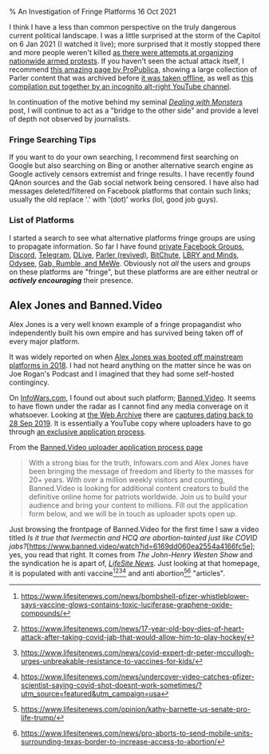 % An Investigation of Fringe Platforms
16 Oct 2021

I think I have a less than common perspective on the truly dangerous current political landscape. I was a little surprised at the storm of the Capitol on 6 Jan 2021 (I watched it live); more surprised that it mostly stopped there and more people weren't killed [as there were attempts at organizing nationwide armed protests](https://www.cnn.com/2021/01/11/politics/fbi-bulletin-armed-protests-state-us-capitol/index.html).
If you haven't seen the actual attack itself, I recommend [this amazing page by ProPublica](https://projects.propublica.org/parler-capitol-videos/), showing a large collection of Parler content that was archived before [it was taken offline](https://www.cnbc.com/2021/01/11/parler-drops-offline-after-amazon-withdraws-support.html), as well as [this compilation put together by an incognito alt-right YouTube channel](https://www.youtube.com/watch?v=gwiVr2xkUEw).

In continuation of the motive behind my seminal [*Dealing with Monsters*](dealing-with-monsters.html) post, I will continue to act as a "bridge to the other side" and provide a level of depth not observed by journalists.


### Fringe Searching Tips

If you want to do your own searching, I recommend first searching on Google but also searching on Bing or another alternative search engine as Google actively censors extremist and fringe results. I have recently found QAnon sources and the Gab social network being censored. I have also had messages deleted/filtered on Facebook platforms that contain such links; usually the old replace '.' with '(dot)' works (lol, good job guys).


### List of Platforms

I started a search to see what alternative platforms fringe groups are using to propagate information. So far I have found 
[private Facebook Groups](https://www.nytimes.com/2018/09/03/technology/facebook-private-groups-alex-jones.html), 
[Discord](https://www.npr.org/2021/04/05/983855753/group-chat-app-discord-says-it-banned-more-than-2-000-extremist-communities), 
[Telegram](https://www.vox.com/recode/22238755/telegram-messaging-social-media-extremists), [DLive](https://www.nytimes.com/2021/01/08/technology/dlive-capitol-mob.html), 
[Parler (revived)](https://parler.com/main.php), 
[BitChute](https://arxiv.org/pdf/2004.01984.pdf), 
[LBRY and Minds](https://www.nytimes.com/2021/01/26/technology/big-tech-power-bitcoin.html), 
[Odysee](https://gnet-research.org/2021/02/17/odysee-the-new-youtube-for-the-far-right/), 
[Gab, Rumble, and MeWe](https://www.forbes.com/sites/siladityaray/2021/01/14/the-far-right-is-flocking-to-these-alternate-social-media-apps---not-all-of-them-are-thrilled/?sh=79c0684655a4).
Obviously not *all* the users and groups on these platforms are "fringe", but these platforms are are either neutral or ***actively encouraging*** their presence.

## Alex Jones and Banned.Video

Alex Jones is a very well known example of a fringe propagandist who independently built his own empire and has survived being taken off of every major platform.

It was widely reported on when [Alex Jones was booted off mainstream platforms in 2018](https://www.vox.com/2018/8/6/17655658/alex-jones-facebook-youtube-conspiracy-theories). I had not heard anything on the matter since he was on Joe Rogan's Podcast and I imagined that they had some self-hosted contingincy.

On [InfoWars.com](https://www.infowars.com/), I found out about such platform; 
[Banned.Video](https://banned.video/). It seems to have flown under the radar as I cannot find any media converage on it whatsoever. Looking at [the Web Archive](http://web.archive.org/) there are [captures dating back to 28 Sep 2019](http://web.archive.org/web/20190928215013/https://banned.video/). It is essentially a YouTube copy where uploaders have to go through 
[an exclusive application process](https://www.banned.video/upload).

From the [Banned.Video uploader application process page](https://www.banned.video/upload)
> With a strong bias for the truth, Infowars.com and Alex Jones have been bringing the message of freedom and liberty to the masses for 20+ years. With over a million weekly visitors and counting, Banned.Video is looking for additional content creators to build the definitive online home for patriots worldwide. Join us to build your audience and bring your content to millions. Fill out the application form below, and we will be in touch as uploader spots open up.

Just browsing the frontpage of Banned.Video for the first time I saw a video titled 
*Is it true that Ivermectin and HCQ are abortion-tainted just like COVID jabs?*[https://www.banned.video/watch?id=6169dd060ea2554a4166fc5e]; yes, you read that right. It comes from *The John-Henry Westen Show* and the syndication he is apart of, 
[*LifeSite News*](https://www.lifesitenews.com/).
Just looking at that homepage, it is populated with anti vaccine[^lsn-vac1][^lsn-vac2][^lsn-vac3][^lsn-vac4] and anti abortion[^lsn-abort1][^lsn-abort2] "articles".







[^lsn-vac1]: https://www.lifesitenews.com/news/bombshell-pfizer-whistleblower-says-vaccine-glows-contains-toxic-luciferase-graphene-oxide-compounds/
[^lsn-vac2]: https://www.lifesitenews.com/news/17-year-old-boy-dies-of-heart-attack-after-taking-covid-jab-that-would-allow-him-to-play-hockey/
[^lsn-vac3]:https://www.lifesitenews.com/news/covid-expert-dr-peter-mccullogh-urges-unbreakable-resistance-to-vaccines-for-kids/
[^lsn-vac4]: https://www.lifesitenews.com/news/undercover-video-catches-pfizer-scientist-saying-covid-shot-doesnt-work-sometimes/?utm_source=featured&utm_campaign=usa

[^lsn-abort1]: https://www.lifesitenews.com/opinion/kathy-barnette-us-senate-pro-life-trump/
[^lsn-abort2]: https://www.lifesitenews.com/news/pro-aborts-to-send-mobile-units-surrounding-texas-border-to-increase-access-to-abortion/
